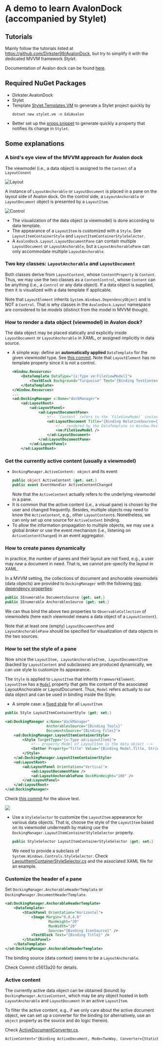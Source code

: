 ﻿# A demo to learn AvalonDock (accompanied by Stylet)

## Tutorials
Mainly follow the tutorials listed at https://github.com/Dirkster99/AvalonDock, but try to simplify it with the dedicated MVVM framework *Stylet*.

Documentation of Avalon dock can be found [here](https://doc.xceed.com/xceed-toolkit-plus-for-wpf/Xceed.Wpf.AvalonDock.html).

## Required NuGet Packages
- Dirkster.AvalonDock
- Stylet
- Template [Stylet.Templates.VM](https://www.nuget.org/packages/Stylet.Templates.VM/) to generate a Stylet project quickly by 
    ```
    dotnet new stylet.vm -n EdiAvalon
    ```
- Better set up the [props.snippet](https://gist.github.com/ShuhuaGao/bff38344143717ace1a468c78efcf338) to generate quickly a property that notifies its change in `Stylet`.

## Some explanations
### A bird's eye view of the MVVM approach for Avalon dock
The viewmodel (i.e., a data object) is assigned to the `Content` of a `LayoutConent`

![Layout](External/layout.png)

A instance of `LayoutAnchorable` or `LayoutDocument` is placed in a pane on the layout side of Avalon dock. On the control side, a `LayoutAnchorable` or `LayoutDocument` object is presented by a `LayoutItem`.

![Control](External/control.png)

- The visualization of the data object (a viewmodel) is done according to data template.
- The appearance of a `LayoutItem` is customized with a `Style`. See `LayoutItemContainerStyle` and `LayoutItemContainerStyleSelector`.
- A `AvalonDock.Layout.LayoutDocumentPane` can contain multiple `LayoutDocument` or `LayoutAnchorable`, but a `LayoutAnchorablePane` can only accommodate multiple `LayoutAnchorable`.


### Two key classes: `LayoutAnchorable` and `LayoutDocument`
Both classes derive from `LayoutContent`, whose `ContentProperty` is `Content`. Thus, we may use the two classes as a `ContentControl`, whose `Content` can be anything (i.e., a `Control` or any data object). If a data object is supplied, then it is visualized with a data template if applicable.

Note that `LayoutElement` inherits `System.Windows.DependencyObject` and is NOT a `Control`. That is why classes in the `AvalonDock.Layout` namespace are considered to be *models* (distinct from the model in MVVM though).

### How to render a data object (viewmodel) in Avalon dock?
The data object may be placed statically and explicitly inside `LayoutDocument` or `LayoutAnchorable` in XAML, or assigned implicitly in data source.
- A simple way: define an **automatically applied** `DataTemplate` for the given viewmodel type. See [this commit](https://github.com/ShuhuaGao/WPF-Examples/tree/668e3099bcd7b5959ffd1dd1491a6f7a657b72e5/Control3rdParty/EdiAvalon). Note that `LayoutElement` has no template property since it is not a control.
    ```xml
    <Window.Resources>
        <DataTemplate DataType="{x:Type vm:FileViewModel}">
            <TextBlock Background="Turquoise" Text="{Binding TextContent}" />
        </DataTemplate>
    </Window.Resources>
    ...
    <ad:DockingManager x:Name="dockManager">
        <ad:LayoutRoot>
            <ad:LayoutPanel>
                <ad:LayoutDocumentPane>
                    <!-- `Content` refers to the `FileViewModel` instance below -->
                    <ad:LayoutDocument Title="{Binding RelativeSource={RelativeSource Self}, Path=Content.Title}" CanFloat="False">
                        <!-- rendered by the DataTemplate in Window.Resources -->
                        <vm:FileViewModel />
                    </ad:LayoutDocument>
                </ad:LayoutDocumentPane>
            </ad:LayoutPanel>
        </ad:LayoutRoot>
    ```


### Get the currently active content (usually a viewmodel)
- `DockingManager.ActiveContent: object` and its event 
    ```csharp
    public object ActiveContent {get; set;}
    public event EventHandler ActiveContentChanged
    ```
    Note that the `ActiveContent` actually refers to the underlying viewmodel in a pane.
- It is common that the active content (i.e., a visual pane) is chosen by the user and changed frequently. Besides, multiple objects may need to know the `ActiveContent`, e.g., other `LayoutContent`s. Nonetheless, we can only set up one source for `ActiveContent` binding.
- To allow the information propagation to multiple objects, we may use a global *broker* or use the event mechanism (i.e., listening on `ActiveContentChanged`) in an event aggregator.

### How to create panes dynamically
In practice, the number of panes and their layout are not fixed, e.g., a user may *new* a document in need. That is, we cannot pre-specify the layout in XAML.

In a MVVM setting, the collections of document and anchorable viewmodels (data objects) are provided to `DockingManager` with the following [two dependency properties](https://doc.xceed.com/xceed-toolkit-plus-for-wpf/Xceed.Wpf.AvalonDock~Xceed.Wpf.AvalonDock.DockingManager_members.html):
```csharp
public IEnumerable DocumentsSource {get; set;}
public IEnumerable AnchorablesSource {get; set;}
```
We can thus bind the above two properties to `ObservableCollection` of viewmodels (here each viewmodel means a data object of a `LayoutContent`).

Note that at least one (empty) `LayoutDocumentPane` and `LayoutAnchorablePane` should be specified for visualization of data objects in the two sources.


### How to set the style of a pane
Now since the `LayoutItem, LayoutAnchorableItem, LayoutDocumentItem` (backed by `LayoutContent` and subclasses) are produced dynamically, we can use style to customize its appearance. 

The `Style` is applied to `LayoutItem` that inherits `FrameworkElement`. `LayoutItem` has a [`Model`](https://doc.xceed.com/xceed-toolkit-plus-for-wpf/Xceed.Wpf.AvalonDock~Xceed.Wpf.AvalonDock.Controls.LayoutItem~Model.html) property that gets the content of the associated LayoutAnchorable or LayoutDocument. Thus, `Model` refers actually to our data object and can be used in binding inside the Style.

- A simple case: a [fixed style](https://doc.xceed.com/xceed-toolkit-plus-for-wpf/Xceed.Wpf.AvalonDock~Xceed.Wpf.AvalonDock.DockingManager~LayoutItemContainerStyle.html) for all `LayoutItem`
```csharp
public Style LayoutItemContainerStyle {get; set;}
```

```xml
<ad:DockingManager x:Name="dockManager"
                   AnchorablesSource="{Binding Tools}"
                   DocumentsSource="{Binding Files}">
    <ad:DockingManager.LayoutItemContainerStyle>
        <Style TargetType="{x:Type ad:LayoutItem}">
            <!-- property Model of LayoutItem is the data object -->
            <Setter Property="Title" Value="{Binding Model.Title, StringFormat=doc-\{0\}}" />
        </Style>
    </ad:DockingManager.LayoutItemContainerStyle>
    <ad:LayoutRoot>
        <ad:LayoutPanel Orientation="Vertical">
            <ad:LayoutDocumentPane />
            <ad:LayoutAnchorablePane DockMinHeight="100" />
        </ad:LayoutPanel>
    </ad:LayoutRoot>
</ad:DockingManager>
```

Check [this commit](https://github.com/ShuhuaGao/WPF-Examples/tree/ca3012038f6ff0f411997e1d6bd890377423cf91/Control3rdParty/EdiAvalon) for the above test.

![](./External/fixedstyle.png)

- Use a `StyleSelector` to customize the `LayoutItem` appearance for various data objects. That is, choose the style of the `LayoutItem` based on its viewmodel underneath by making use the `DockingManager.LayoutItemContainerStyleSelector` property.
    ```csharp
    public StyleSelector LayoutItemContainerStyleSelector {get; set;}
    ```

    We need to provide a subclass of `System.Windows.Controls.StyleSelector`. Check [LayoutItemContainerStyleSelector.cs](./Views/ADSelectors/LayoutItemContainerStyleSelector.cs) and the associated XAML file for an example.

### Customize the header of a pane
Set `DockingManager.AnchorableHeaderTemplate` or `DockingManager.DocumentHeaderTemplate`.
```xml
<ad:DockingManager.AnchorableHeaderTemplate>
    <DataTemplate>
        <StackPanel Orientation="Horizontal">
            <Image Margin="0,0,4,0"
                    MaxHeight="20"
                    MaxWidth="20"
                    Source="{Binding IconSource}" />
            <TextBlock Text="{Binding Title}" />
        </StackPanel>
    </DataTemplate>
</ad:DockingManager.AnchorableHeaderTemplate>
```
The binding source (data context) seems to be a `LayoutAnchorable`. 

Check Commit c5613a20 for details.


### Active content
The currently active data object can be obtained (bound) by `DockingManager.ActiveContent`, which may be any object hosted in both `LayoutAnchorable` and `LayoutDocument` in an active `LayoutItem`.

To filter the active content, e.g., if we only care about the active document object, we can set up a converter for the binding (or alternatively, use an `object` property as the source and do logic therein).

Check [ActiveDocumentConverter.cs](./Converters/ActiveDocumentConverter.cs).
```xml
ActiveContent="{Binding ActiveDocument, Mode=TwoWay, Converter={StaticResource activeDocumentConverter}}"
```